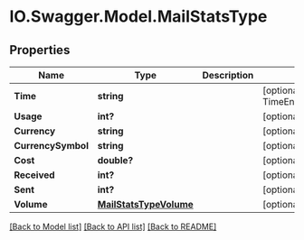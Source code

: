 # IO.Swagger.Model.MailStatsType
## Properties

Name | Type | Description | Notes
------------ | ------------- | ------------- | -------------
**Time** | **string** |  | [optional] [default to TimeEnum._1hEnum]
**Usage** | **int?** |  | [optional] 
**Currency** | **string** |  | [optional] 
**CurrencySymbol** | **string** |  | [optional] 
**Cost** | **double?** |  | [optional] 
**Received** | **int?** |  | [optional] 
**Sent** | **int?** |  | [optional] 
**Volume** | [**MailStatsTypeVolume**](MailStatsTypeVolume.md) |  | [optional] 

[[Back to Model list]](../README.md#documentation-for-models) [[Back to API list]](../README.md#documentation-for-api-endpoints) [[Back to README]](../README.md)


